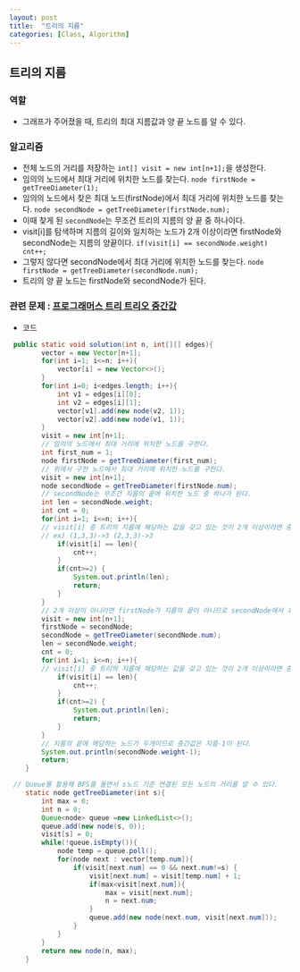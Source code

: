 ```yaml
---
layout: post
title:  "트리의 지름"
categories: [Class, Algorithm]
---
```


## 트리의 지름
### 역할
- 그래프가 주어졌을 때, 트리의 최대 지름값과 양 끝 노드를 알 수 있다.

### 알고리즘
- 전체 노드의 거리를 저장하는 `int[] visit = new int[n+1];`을 생성한다.
- 임의의 노드에서 최대 거리에 위치한 노드를 찾는다. `node firstNode = getTreeDiameter(1);`
- 임의의 노드에서 찾은 최대 노드(firstNode)에서 최대 거리에 위치한 노드를 찾는다. `node secondNode = getTreeDiameter(firstNode.num);`
- 이때 찾게 된 `secondNode`는 무조건 트리의 지름의 양 끝 중 하나이다.
- visit[i]를 탐색하며 지름의 길이와 일치하는 노드가 2개 이상이라면 firstNode와 secondNode는 지름의 양끝이다. `if(visit[i] == secondNode.weight) cnt++;`
- 그렇지 않다면 secondNode에서 최대 거리에 위치한 노드를 찾는다. `node firstNode = getTreeDiameter(secondNode.num);`
- 트리의 양 끝 노드는 firstNode와 secondNode가 된다.

### 관련 문제 : [프로그래머스 트리 트리오 중간값](https://programmers.co.kr/learn/courses/30/lessons/68937)

- 코드

```java
 public static void solution(int n, int[][] edges){
        vector = new Vector[n+1];
        for(int i=1; i<=n; i++){
            vector[i] = new Vector<>();
        }
        for(int i=0; i<edges.length; i++){
            int v1 = edges[i][0];
            int v2 = edges[i][1];
            vector[v1].add(new node(v2, 1));
            vector[v2].add(new node(v1, 1));
        }
        visit = new int[n+1];
        // 임의의 노드에서 최대 거리에 위치한 노드를 구한다.
        int first_num = 1;
        node firstNode = getTreeDiameter(first_num);
        // 위에서 구한 노드에서 최대 거리에 위치한 노드를 구한다.
        visit = new int[n+1];
        node secondNode = getTreeDiameter(firstNode.num);
        // secondNode는 무조건 지름의 끝에 위치한 노드 중 하나가 된다.
        int len = secondNode.weight;
        int cnt = 0;
        for(int i=1; i<=n; i++){
        // visit[i] 중 트리의 지름에 해당하는 값을 갖고 있는 것이 2개 이상이라면 중간값은 무조건 트리의 지름이 된다.
        // ex) (1,3,3)->3 (2,3,3)->3
            if(visit[i] == len){
                cnt++;
            }
            if(cnt>=2) {
                System.out.println(len);
                return;
            }
        }
        // 2개 이상이 아니라면 firstNode가 지름의 끝이 아니므로 secondNode에서 최대 거리에 위치한 노드를 구한다.
        visit = new int[n+1];
        firstNode = secondNode;
        secondNode = getTreeDiameter(secondNode.num);
        len = secondNode.weight;
        cnt = 0;
        for(int i=1; i<=n; i++){
        // visit[i] 중 트리의 지름에 해당하는 값을 갖고 있는 것이 2개 이상이라면 중간값은 무조건 트리의 지름이 된다.
            if(visit[i] == len){
                cnt++;
            }
            if(cnt>=2) {
                System.out.println(len);
                return;
            }
        }
        // 지름의 끝에 해당하는 노드가 두개이므로 중간값은 지름-1이 된다.
        System.out.println(secondNode.weight-1);
        return;
    }
```

```java
 // Queue를 활용해 BFS를 돌면서 s노드 기준 연결된 모든 노드의 거리를 알 수 있다.
    static node getTreeDiameter(int s){
        int max = 0;
        int n = 0;
        Queue<node> queue =new LinkedList<>();
        queue.add(new node(s, 0));
        visit[s] = 0;
        while(!queue.isEmpty()){
            node temp = queue.poll();
            for(node next : vector[temp.num]){
                if(visit[next.num] == 0 && next.num!=s) {
                    visit[next.num] = visit[temp.num] + 1;
                    if(max<visit[next.num]){
                        max = visit[next.num];
                        n = next.num;
                    }
                    queue.add(new node(next.num, visit[next.num]));
                }
            }
        }
        return new node(n, max);
    }

```